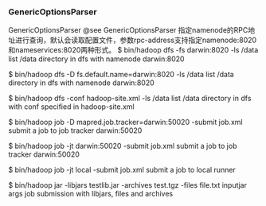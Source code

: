 ### GenericOptionsParser

GenericOptionsParser
@see GenericOptionsParser
指定namenode的RPC地址进行查询，默认会读取配置文件，参数rpc-address支持指定namenode:8020和nameservices:8020两种形式。
 $ bin/hadoop dfs -fs darwin:8020 -ls /data
 list /data directory in dfs with namenode darwin:8020
 
 $ bin/hadoop dfs -D fs.default.name=darwin:8020 -ls /data
 list /data directory in dfs with namenode darwin:8020
     
 $ bin/hadoop dfs -conf hadoop-site.xml -ls /data
 list /data directory in dfs with conf specified in hadoop-site.xml
     
 $ bin/hadoop job -D mapred.job.tracker=darwin:50020 -submit job.xml
 submit a job to job tracker darwin:50020
     
 $ bin/hadoop job -jt darwin:50020 -submit job.xml
 submit a job to job tracker darwin:50020
     
 $ bin/hadoop job -jt local -submit job.xml
 submit a job to local runner
 
 $ bin/hadoop jar -libjars testlib.jar -archives test.tgz -files file.txt inputjar args
 job submission with libjars, files and archives
 

